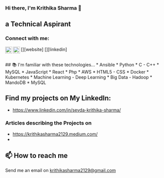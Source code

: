 ### Hi there, I'm Krithika Sharma 👋
## a Technical Aspirant
### Connect with me:

[<img align="left" alt="medium.com.com" width="22px" src="https://medium.com/@krithikasharma2129" />][website]
[<img align="left" alt="linkedin.com | LinkedIn" width="22px" src="https://www.linkedin.com/in/sevda-krithika-sharma/" />][linkedin]

<br />
## 📚 I'm familiar with these technologies...
* Ansible
* Python
* C - C++
* MySQL
* JavaScript
* React
* Php
* AWS
* HTML5 - CSS
* Docker
* Kubernetes
* Machine Learning - Deep Learning
* Big Data - Hadoop
* MandoDB
* MySQL

## Find my projects on My LinkedIn:
* https://www.linkedin.com/in/sevda-krithika-sharma/
### Articles describing the Projects on
* https://krithikasharma2129.medium.com/
* 
## 📫 How to reach me
Send me an email on krithikasharma2129@gmail.com
